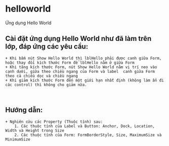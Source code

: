 # helloworld
Ứng dụng Hello World

## Cài đặt ứng dụng Hello World như đã làm trên lớp, đáp ứng các yêu cầu:
    + Khi bấm nút Show Hello World thì lblHello phải được canh giữa Form, hoặc thay đổi kích thước Form để lblHello nằm ở giữa Form
    + Khi tăng kích thước Form, nút Show Hello World nằm vị trí neo vào cạnh dưới, giữa theo chiều ngang của Form và label  canh giữa Form theo cả chiều dọc và chiều ngang
    + Khi giảm kích thước Form đến một giới hạn nhất định (không làm ẩn đi các control) thì không cho giảm nữa.
    
## Hướng dẫn:
    + Nghiên cứu các Property (Thuộc tính) sau:
        1. Các thuộc tính của Label và Button: Anchor, Dock, Location, Width và Height trong Size
        2. Các thuộc tính của Form: FormBorderStyle, Size, MaximumSize và MinimumSize
